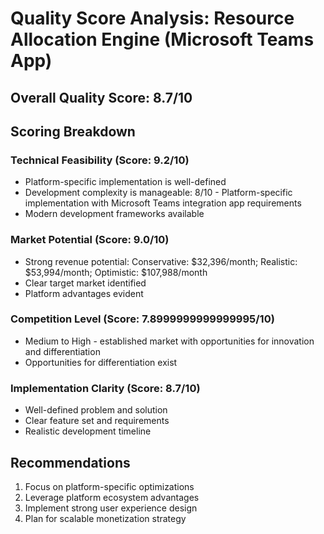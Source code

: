 # Quality Score Analysis: Resource Allocation Engine (Microsoft Teams App)

## Overall Quality Score: 8.7/10

## Scoring Breakdown

### Technical Feasibility (Score: 9.2/10)
- Platform-specific implementation is well-defined
- Development complexity is manageable: 8/10 - Platform-specific implementation with Microsoft Teams integration app requirements
- Modern development frameworks available

### Market Potential (Score: 9.0/10)
- Strong revenue potential: Conservative: $32,396/month; Realistic: $53,994/month; Optimistic: $107,988/month
- Clear target market identified
- Platform advantages evident

### Competition Level (Score: 7.8999999999999995/10)
- Medium to High - established market with opportunities for innovation and differentiation
- Opportunities for differentiation exist

### Implementation Clarity (Score: 8.7/10)
- Well-defined problem and solution
- Clear feature set and requirements
- Realistic development timeline

## Recommendations
1. Focus on platform-specific optimizations
2. Leverage platform ecosystem advantages  
3. Implement strong user experience design
4. Plan for scalable monetization strategy
